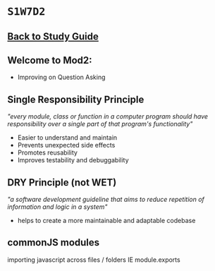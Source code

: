 # `S1W7D2`

## [Back to Study Guide](../../../study-guides/4-assessment.md)

## Welcome to Mod2:

- Improving on Question Asking

## Single Responsibility Principle

*"every module, class or function in a computer program should have responsibility over a single part of that program's functionality"*

- Easier to understand and maintain
- Prevents unexpected side effects
- Promotes reusability
- Improves testability and debuggability

## DRY Principle (not WET)

*"a software development guideline that aims to reduce repetition of information and logic in a system"*
- helps to create a more maintainable and adaptable codebase

## commonJS modules
importing javascript across files / folders IE module.exports
